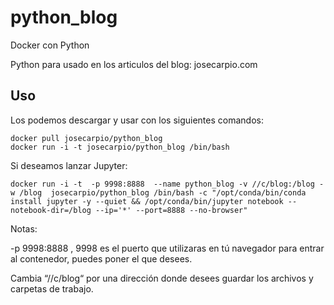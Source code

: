 # python_blog
Docker con Python 

Python para usado en los articulos del blog: josecarpio.com

Uso
-----

Los podemos descargar y usar con los siguientes comandos:

    docker pull josecarpio/python_blog
    docker run -i -t josecarpio/python_blog /bin/bash
    
Si deseamos lanzar Jupyter:

    docker run -i -t  -p 9998:8888  --name python_blog -v //c/blog:/blog -w /blog  josecarpio/python_blog /bin/bash -c "/opt/conda/bin/conda     install jupyter -y --quiet && /opt/conda/bin/jupyter notebook --notebook-dir=/blog --ip='*' --port=8888 --no-browser"
    
Notas:

-p 9998:8888 , 9998 es el puerto que utilizaras en tú navegador para entrar al contenedor, puedes poner el que desees.

Cambia “//c/blog“ por una dirección donde desees guardar los archivos y carpetas de trabajo.


